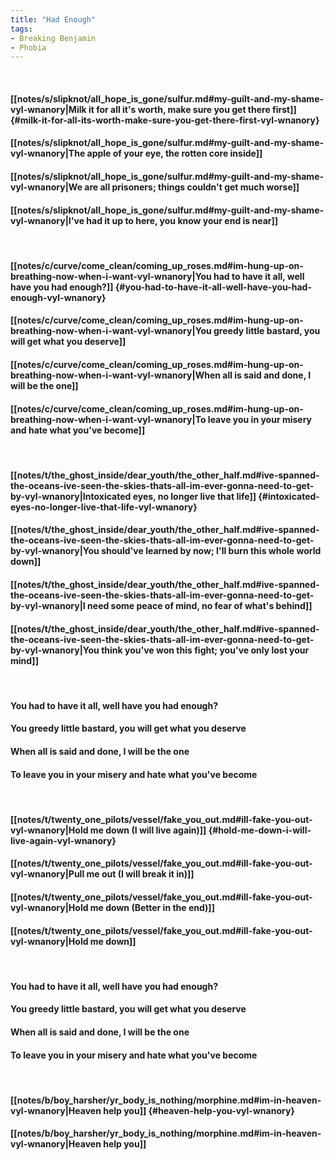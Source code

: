 ```yaml
---
title: "Had Enough"
tags:
- Breaking Benjamin
- Phobia
---
```

&nbsp;
#### [[notes/s/slipknot/all_hope_is_gone/sulfur.md#my-guilt-and-my-shame-vyl-wnanory|Milk it for all it's worth, make sure you get there first]] {#milk-it-for-all-its-worth-make-sure-you-get-there-first-vyl-wnanory}
#### [[notes/s/slipknot/all_hope_is_gone/sulfur.md#my-guilt-and-my-shame-vyl-wnanory|The apple of your eye, the rotten core inside]]
#### [[notes/s/slipknot/all_hope_is_gone/sulfur.md#my-guilt-and-my-shame-vyl-wnanory|We are all prisoners; things couldn't get much worse]]
#### [[notes/s/slipknot/all_hope_is_gone/sulfur.md#my-guilt-and-my-shame-vyl-wnanory|I've had it up to here, you know your end is near]]
&nbsp;
#### [[notes/c/curve/come_clean/coming_up_roses.md#im-hung-up-on-breathing-now-when-i-want-vyl-wnanory|You had to have it all, well have you had enough?]] {#you-had-to-have-it-all-well-have-you-had-enough-vyl-wnanory}
#### [[notes/c/curve/come_clean/coming_up_roses.md#im-hung-up-on-breathing-now-when-i-want-vyl-wnanory|You greedy little bastard, you will get what you deserve]]
#### [[notes/c/curve/come_clean/coming_up_roses.md#im-hung-up-on-breathing-now-when-i-want-vyl-wnanory|When all is said and done, I will be the one]]
#### [[notes/c/curve/come_clean/coming_up_roses.md#im-hung-up-on-breathing-now-when-i-want-vyl-wnanory|To leave you in your misery and hate what you've become]]
&nbsp;
#### [[notes/t/the_ghost_inside/dear_youth/the_other_half.md#ive-spanned-the-oceans-ive-seen-the-skies-thats-all-im-ever-gonna-need-to-get-by-vyl-wnanory|Intoxicated eyes, no longer live that life]] {#intoxicated-eyes-no-longer-live-that-life-vyl-wnanory}
#### [[notes/t/the_ghost_inside/dear_youth/the_other_half.md#ive-spanned-the-oceans-ive-seen-the-skies-thats-all-im-ever-gonna-need-to-get-by-vyl-wnanory|You should've learned by now; I'll burn this whole world down]]
#### [[notes/t/the_ghost_inside/dear_youth/the_other_half.md#ive-spanned-the-oceans-ive-seen-the-skies-thats-all-im-ever-gonna-need-to-get-by-vyl-wnanory|I need some peace of mind, no fear of what's behind]]
#### [[notes/t/the_ghost_inside/dear_youth/the_other_half.md#ive-spanned-the-oceans-ive-seen-the-skies-thats-all-im-ever-gonna-need-to-get-by-vyl-wnanory|You think you've won this fight; you've only lost your mind]]
&nbsp;
#### You had to have it all, well have you had enough?
#### You greedy little bastard, you will get what you deserve
#### When all is said and done, I will be the one
#### To leave you in your misery and hate what you've become
&nbsp;
#### [[notes/t/twenty_one_pilots/vessel/fake_you_out.md#ill-fake-you-out-vyl-wnanory|Hold me down (I will live again)]] {#hold-me-down-i-will-live-again-vyl-wnanory}
#### [[notes/t/twenty_one_pilots/vessel/fake_you_out.md#ill-fake-you-out-vyl-wnanory|Pull me out (I will break it in)]]
#### [[notes/t/twenty_one_pilots/vessel/fake_you_out.md#ill-fake-you-out-vyl-wnanory|Hold me down (Better in the end)]]
#### [[notes/t/twenty_one_pilots/vessel/fake_you_out.md#ill-fake-you-out-vyl-wnanory|Hold me down]]
&nbsp;
#### You had to have it all, well have you had enough?
#### You greedy little bastard, you will get what you deserve
#### When all is said and done, I will be the one
#### To leave you in your misery and hate what you've become
&nbsp;
#### [[notes/b/boy_harsher/yr_body_is_nothing/morphine.md#im-in-heaven-vyl-wnanory|Heaven help you]] {#heaven-help-you-vyl-wnanory}
#### [[notes/b/boy_harsher/yr_body_is_nothing/morphine.md#im-in-heaven-vyl-wnanory|Heaven help you]]
